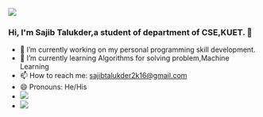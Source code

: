 ![](https://komarev.com/ghpvc/?username=sajibtalukder2k16&color=dc143c)

### Hi, I'm Sajib Talukder,a student of department of CSE,KUET. 👋

- 🔭 I’m currently working on my personal programming skill development.
- 🌱 I’m currently learning Algorithms for solving problem,Machine Learning
- 📫 How to reach me: sajibtalukder2k16@gmail.com
- 😄 Pronouns: He/His
- <img src="https://github-readme-stats.vercel.app/api?username=sajibtalukder2k16&hide=contribs,prs">
- <img src="https://github-readme-stats.vercel.app/api/top-langs/?username=sajibtalukder2k16&layout=compact">
